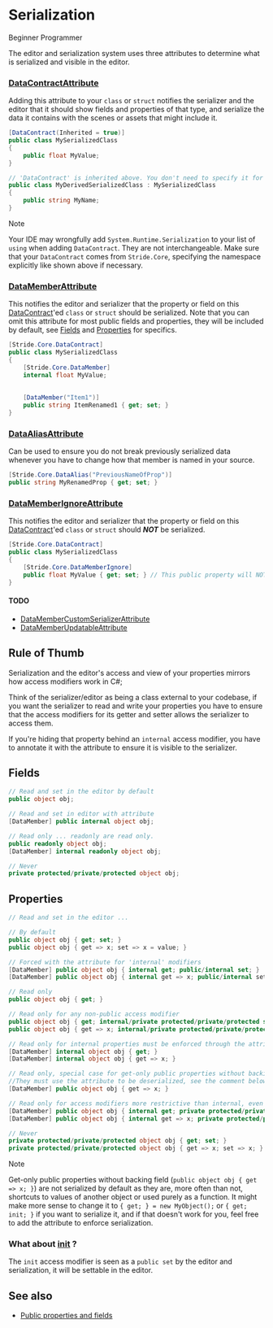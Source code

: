 ﻿# Serialization

<span class="label label-doc-level">Beginner</span>
<span class="label label-doc-audience">Programmer</span>

The editor and serialization system uses three attributes to determine what is serialized and visible in the editor.

### [DataContractAttribute](xref:Stride.Core.DataContractAttribute)
Adding this attribute to your `class` or `struct` notifies the serializer and the editor that it should
show fields and properties of that type, and serialize the data it contains with the scenes or assets that might include it.
```cs
[DataContract(Inherited = true)]
public class MySerializedClass
{
    public float MyValue;
}

// 'DataContract' is inherited above. You don't need to specify it for a derived class.
public class MyDerivedSerializedClass : MySerializedClass
{
    public string MyName;
}
```

> [!Note]
> Your IDE may wrongfully add `System.Runtime.Serialization` to your list of `using` when adding `DataContract`.
> They are not interchangeable.
> Make sure that your `DataContract` comes from `Stride.Core`, specifying the namespace explicitly like shown above if necessary.

### [DataMemberAttribute](xref:Stride.Core.DataMemberAttribute)
This notifies the editor and serializer that the property or field on this [DataContract](#datacontractattribute)'ed
`class` or `struct` should be serialized.
Note that you can omit this attribute for most public fields and properties, they will be included by default,
see [Fields](#fields) and [Properties](#properties) for specifics.
```cs
[Stride.Core.DataContract]
public class MySerializedClass
{
    [Stride.Core.DataMember]
    internal float MyValue;
    
    
    [DataMember("Item1")]
    public string ItemRenamed1 { get; set; }
}
```

### [DataAliasAttribute](xref:Stride.Core.DataAliasAttribute)
Can be used to ensure you do not break previously serialized data whenever you have to change how that member is named in your source.
```cs
[Stride.Core.DataAlias("PreviousNameOfProp")]
public string MyRenamedProp { get; set; }
```

### [DataMemberIgnoreAttribute](xref:Stride.Core.DataMemberIgnoreAttribute)
This notifies the editor and serializer that the property or field on this [DataContract](#datacontractattribute)'ed
`class` or `struct` should ***NOT*** be serialized.
```cs
[Stride.Core.DataContract]
public class MySerializedClass
{
    [Stride.Core.DataMemberIgnore]
    public float MyValue { get; set; } // This public property will NOT show up in the editor
}
```

#### TODO
- [DataMemberCustomSerializerAttribute](xref:Stride.Core.DataMemberCustomSerializerAttribute)
- [DataMemberUpdatableAttribute](xref:Stride.Updater.DataMemberUpdatableAttribute)

## Rule of Thumb
Serialization and the editor's access and view of your properties mirrors how access modifiers work in C#;

Think of the serializer/editor as being a class external to your codebase, if you want the serializer to
read and write your properties you have to ensure that the access modifiers for its getter and setter
allows the serializer to access them.

If you're hiding that property behind an `internal` access modifier, you have to annotate it with
the attribute to ensure it is visible to the serializer.


## Fields

```cs
// Read and set in the editor by default
public object obj;

// Read and set in editor with attribute
[DataMember] public internal object obj;

// Read only ... readonly are read only.
public readonly object obj;
[DataMember] internal readonly object obj;

// Never
private protected/private/protected object obj;
```


## Properties

```cs
// Read and set in the editor ...

// By default
public object obj { get; set; }
public object obj { get => x; set => x = value; }

// Forced with the attribute for 'internal' modifiers
[DataMember] public object obj { internal get; public/internal set; }
[DataMember] public object obj { internal get => x; public/internal set => x; }

// Read only
public object obj { get; }

// Read only for any non-public access modifier
public object obj { get; internal/private protected/private/protected set; }
public object obj { get => x; internal/private protected/private/protected set => x = value; }

// Read only for internal properties must be enforced through the attribute
[DataMember] internal object obj { get; }
[DataMember] internal object obj { get => x; }

// Read only, special case for get-only public properties without backing field, 
//They must use the attribute to be deserialized, see the comment below
[DataMember] public object obj { get => x; }

// Read only for access modifiers more restrictive than internal, even with the attribute
[DataMember] public object obj { internal get; private protected/private/protected set; }
[DataMember] public object obj { internal get => x; private protected/private/protected set => x; }

// Never
private protected/private/protected object obj { get; set; }
private protected/private/protected object obj { get => x; set => x; }
```

> [!Note]
> Get-only public properties without backing field (`public object obj { get => x; }`) are not serialized by default as
> they are, more often than not, shortcuts to values of another object or used purely as a function.
> It might make more sense to change it to `{ get; } = new MyObject();` or `{ get; init; }` if you want to serialize it,
> and if that doesn't work for you, feel free to add the attribute to enforce serialization.

### What about [init](https://learn.microsoft.com/en-us/dotnet/csharp/language-reference/keywords/init) ?
The `init` access modifier is seen as a `public set` by the editor and serialization, it will be settable in the editor.


## See also

* [Public properties and fields](public-properties-and-fields.md)
